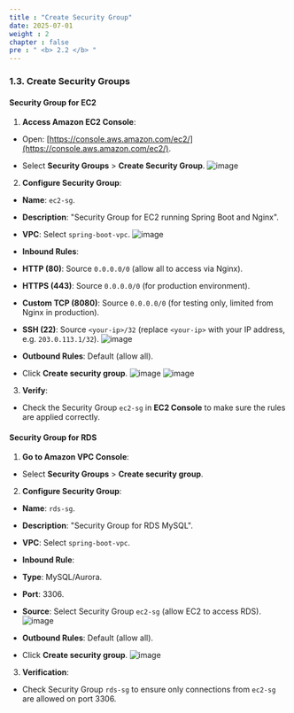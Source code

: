```yaml
---
title : "Create Security Group"
date: 2025-07-01
weight : 2
chapter : false
pre : " <b> 2.2 </b> "
---
```


### 1.3. Create Security Groups

#### Security Group for EC2

1. **Access Amazon EC2 Console**:

- Open: [https://console.aws.amazon.com/ec2/](https://console.aws.amazon.com/ec2/).

- Select **Security Groups** > **Create Security Group**.
   ![image](/images/tao_sg_ec2/screenshot_1752389310.png)
2. **Configure Security Group**:

- **Name**: `ec2-sg`.

- **Description**: "Security Group for EC2 running Spring Boot and Nginx".

- **VPC**: Select `spring-boot-vpc`.
      ![image](/images/tao_sg_ec2/screenshot_1752389486.png)
- **Inbound Rules**:
- **HTTP (80)**: Source `0.0.0.0/0` (allow all to access via Nginx).
- **HTTPS (443)**: Source `0.0.0.0/0` (for production environment).
- **Custom TCP (8080)**: Source `0.0.0.0/0` (for testing only, limited from Nginx in production).
- **SSH (22)**: Source `<your-ip>/32` (replace `<your-ip>` with your IP address, e.g. `203.0.113.1/32`).
![image](/images/tao_sg_ec2/screenshot_1752389534.png)
- **Outbound Rules**: Default (allow all).
- Click **Create security group**.
    ![image](/images/tao_sg_ec2/screenshot_1752389562.png)
    ![image](/images/tao_sg_ec2/screenshot_1752389644.png)
3. **Verify**:

- Check the Security Group `ec2-sg` in **EC2 Console** to make sure the rules are applied correctly.


#### Security Group for RDS

1. **Go to Amazon VPC Console**:
- Select **Security Groups** > **Create security group**.
2. **Configure Security Group**:
- **Name**: `rds-sg`.
- **Description**: "Security Group for RDS MySQL".

- **VPC**: Select `spring-boot-vpc`.

- **Inbound Rule**:
- **Type**: MySQL/Aurora.

- **Port**: 3306.

- **Source**: Select Security Group `ec2-sg` (allow EC2 to access RDS).
![image](/images/tao_sg_rds/screenshot_1752389783.png)

- **Outbound Rules**: Default (allow all).

- Click **Create security group**.
![image](/images/tao_sg_rds/screenshot_1752389842.png)
3. **Verification**:
- Check Security Group `rds-sg` to ensure only connections from `ec2-sg` are allowed on port 3306.